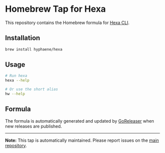 # Homebrew Tap for Hexa

This repository contains the Homebrew formula for [Hexa CLI](https://github.com/hyphaene/hexa).

## Installation

```bash
brew install hyphaene/hexa
```

## Usage

```bash
# Run hexa
hexa --help

# Or use the short alias
hw --help
```

## Formula

The formula is automatically generated and updated by [GoReleaser](https://goreleaser.com/) when new releases are published.

---

**Note:** This tap is automatically maintained. Please report issues on the [main repository](https://github.com/hyphaene/hexa/issues).